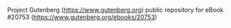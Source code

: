 Project Gutenberg (https://www.gutenberg.org) public repository for eBook #20753 (https://www.gutenberg.org/ebooks/20753)
